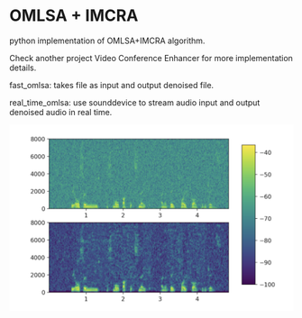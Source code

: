 # OMLSA + IMCRA

python implementation of OMLSA+IMCRA algorithm.

Check another project Video Conference Enhancer for more implementation details.


fast_omlsa: takes file as input and output denoised file.

real_time_omlsa: use sounddevice to stream audio input and output denoised audio in real time.

![denoise example (white noise)](example.jpeg)